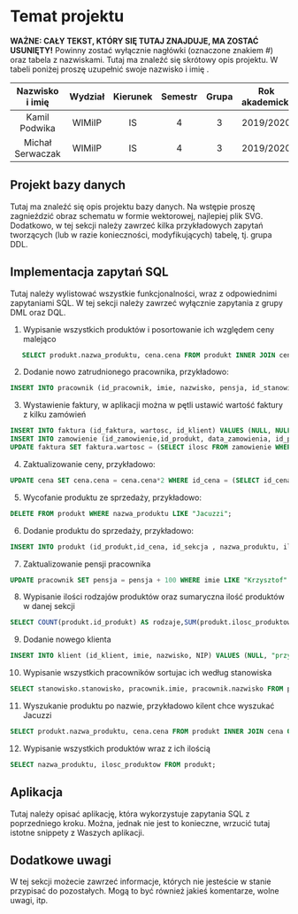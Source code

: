 # Temat projektu
**WAŻNE: CAŁY TEKST, KTÓRY SIĘ TUTAJ ZNAJDUJE, MA ZOSTAĆ USUNIĘTY!** Powinny zostać wyłącznie nagłówki (oznaczone znakiem #) oraz tabela z nazwiskami.
Tutaj ma znaleźć się skrótowy opis projektu. W tabeli poniżej proszę uzupełnić swoje nazwisko i imię
.

| Nazwisko i imię | Wydział | Kierunek | Semestr | Grupa | Rok akademicki |
| :-------------: | :-----: | :------: | :-----: | :---: | :------------: |
| Kamil Podwika         | WIMiIP  | IS       |   4     | 3     | 2019/2020      |
| Michał Serwaczak        | WIMiIP  | IS       |   4     | 3     | 2019/2020      |

## Projekt bazy danych

Tutaj ma znaleźć się opis projektu bazy danych. Na wstępie proszę zagnieździć obraz schematu w formie wektorowej, najlepiej plik SVG. Dodatkowo, w tej sekcji należy zawrzeć kilka przykładowych zapytań tworzących (lub w razie konieczności, modyfikujących) tabelę, tj. grupa DDL.

## Implementacja zapytań SQL
Tutaj należy wylistować wszystkie funkcjonalności, wraz z odpowiednimi zapytaniami SQL. W tej sekcji należy zawrzeć wyłącznie zapytania z grupy DML oraz DQL.
1. Wypisanie wszystkich produktów i posortowanie ich względem ceny malejąco
 ```sql
    SELECT produkt.nazwa_produktu, cena.cena FROM produkt INNER JOIN cena ON cena.id_cena = produkt.id_cena ORDER BY cena.cena DESC;
```
2. Dodanie nowo zatrudnionego pracownika, przykładowo:
```sql
INSERT INTO pracownik (id_pracownik, imie, nazwisko, pensja, id_stanowisko) VALUES (NULL, "przyklad_imie", "przyklad_nazwisko", 9999, (SELECT id_stanowisko FROM stanowisko where id_stanowisko=2));
```
3. Wystawienie faktury, w aplikacji można w pętli ustawić wartość faktury z kilku zamówień
```sql
INSERT INTO faktura (id_faktura, wartosc, id_klient) VALUES (NULL, NULL, 1);
INSERT INTO zamowienie (id_zamowienie,id_produkt, data_zamowienia, id_pracownik, ilosc, id_faktura) VALUES (NULL, (SELECT id_produkt FROM produkt WHERE id_produkt = 5), "2020-05-17", (SELECT id_pracownik FROM pracownik WHERE id_pracownik= 4), 2, (SELECT id_faktura FROM faktura WHERE id_faktura = 3));
UPDATE faktura SET faktura.wartosc = (SELECT ilosc FROM zamowienie WHERE id_zamowienie = 2) * (SELECT cena FROM cena INNER JOIN produkt ON cena.id_cena = produkt.id_cena WHERE produkt.id_produkt = 5) WHERE id_faktura = 3;
```
4. Zaktualizowanie ceny, przykładowo:
```sql
UPDATE cena SET cena.cena = cena.cena*2 WHERE id_cena = (SELECT id_cena FROM produkt WHERE nazwa_produktu LIKE "Jacuzzi");
```
5. Wycofanie produktu ze sprzedaży, przykładowo:
```sql
DELETE FROM produkt WHERE nazwa_produktu LIKE "Jacuzzi";
```
6. Dodanie produktu do sprzedaży, przykładowo:
```sql
INSERT INTO produkt (id_produkt,id_cena, id_sekcja , nazwa_produktu, ilosc_produktow) VALUES (0, (SELECT id_cena FROM cena WHERE cena = 7000), (SELECT id_sekcja FROM sekcja WHERE sekcja LIKE "Ogrodnicza"), "Jacuzzi", 2);
```
7. Zaktualizowanie pensji pracownika
```sql
UPDATE pracownik SET pensja = pensja + 100 WHERE imie LIKE "Krzysztof" AND nazwisko LIKE "Krawczyk";
```
8. Wypisanie ilości rodzajów produktów oraz sumaryczna ilość produktów w danej sekcji
```sql
SELECT COUNT(produkt.id_produkt) AS rodzaje,SUM(produkt.ilosc_produktow) as produkty, sekcja.sekcja FROM produkt INNER JOIN sekcja ON produkt.id_sekcja = sekcja.id_sekcja GROUP BY sekcja;
```
9. Dodanie nowego klienta
```sql
INSERT INTO klient (id_klient, imie, nazwisko, NIP) VALUES (NULL, "przyklad", "przyklad", "9999999999");
```
10. Wypisanie wszystkich pracowników sortujac ich według stanowiska
```sql
SELECT stanowisko.stanowisko, pracownik.imie, pracownik.nazwisko FROM pracownik INNER JOIN stanowisko ON pracownik.id_stanowisko = stanowisko.id_stanowisko ORDER BY stanowisko.stanowisko DESC;
```
11. Wyszukanie produktu po nazwie, przykładowo kilent chce wyszukać Jacuzzi
```sql
SELECT produkt.nazwa_produktu, cena.cena FROM produkt INNER JOIN cena ON produkt.id_cena = cena.id_cena WHERE nazwa_produktu LIKE "Jacuzzi";
```
12. Wypisanie wszystkich produktów wraz z ich ilością
```sql
SELECT nazwa_produktu, ilosc_produktow FROM produkt;
```
## Aplikacja
Tutaj należy opisać aplikację, która wykorzystuje zapytania SQL z poprzedniego kroku. Można, jednak nie jest to konieczne, wrzucić tutaj istotne snippety z Waszych aplikacji.

## Dodatkowe uwagi
W tej sekcji możecie zawrzeć informacje, których nie jesteście w stanie przypisać do pozostałych. Mogą to być również jakieś komentarze, wolne uwagi, itp.
